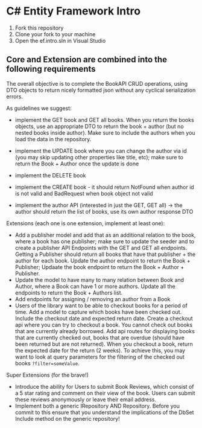 # C# Entity Framework Intro

1. Fork this repository
2. Clone your fork to your machine
3. Open the ef.intro.sln in Visual Studio


## Core and Extension are combined into the following requirements

The overall objective is to complete the BookAPI CRUD operations, using DTO objects to return nicely formatted json without any cyclical serialization errors.

As guidelines we suggest:

- implement the GET book and GET all books. When you return the books objects, use an appropriate DTO to return the book + author (but no nested books inside author). Make sure to include the authors when you load the data in the repository.
- implement the UPDATE book where you can change the author via id (you may skip updating other properties like title, etc); make sure to return the Book + Author once the update is done
- implement the DELETE book
- implement the CREATE book - it should return NotFound when author id is not valid and BadRequest when book object not valid

- implement the author API (interested in just the GET, GET all) -> the author should return the list of books, use its own author response DTO


Extensions (each one is one extension, implement at least one):

- Add a publisher model and add that as an additional relation to the book, where a book has one publisher; make sure to update the seeder and to create a publisher API Endpoints with the GET and GET all endpoints. Getting a Publisher should return all books that have that publisher + the author for each book. Update the author endpoint to return the Book + Publisher; Updaate the book endpoint to return the Book + Author + Publisher.
- Update the model to have many to many relation between Book and Author, where a Book can have 1 or more authors. Update all the endpoints to return the Book + Authors list.
- Add endpoints for assigning / removing an author from a Book
- Users of the library want to be able to checkout books for a period of time. Add a model to capture which books have been checked out. Include the checkout date and expected return date. Create a checkout api where you can try to checkout a book. You cannot check out books that are currently already borrowed. Add api routes for displaying books that are currently checked out, books that are overdue (should have been returned but are not returned). When you checkout a book, return the expected date for the return (2 weeks). To achieve this, you may want to look at query parameters for the filtering of the checked out books `?filter=someValue`.

Super Extensions (for the brave!)

- Introduce the ability for Users to submit Book Reviews, which consist of a 5 star rating and comment on their view of the book.  Users can submit these reviews anonymously or leave their email address.
- Implement both a generic IRepository<T> AND Repository<T>. Before you commit to this ensure that you understand the implications of the DbSet Include method on the generic repository! 

